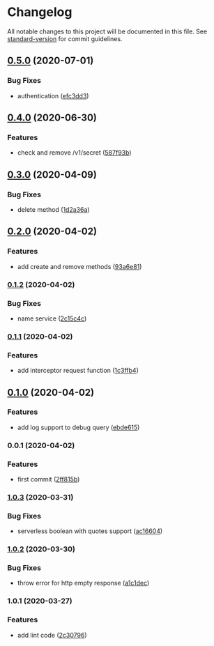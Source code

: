 # Changelog

All notable changes to this project will be documented in this file. See [standard-version](https://github.com/conventional-changelog/standard-version) for commit guidelines.

## [0.5.0](https://github.com/w4rlock/vault-es6-cli/compare/0.4.0...0.5.0) (2020-07-01)


### Bug Fixes

* authentication ([efc3dd3](https://github.com/w4rlock/vault-es6-cli/commit/efc3dd3329ebc559833f310fad54bb48badfc0bb))

## [0.4.0](https://github.com/w4rlock/vault-es6-cli/compare/0.3.0...0.4.0) (2020-06-30)


### Features

* check and remove /v1/secret ([587f93b](https://github.com/w4rlock/vault-es6-cli/commit/587f93b199f80044773f293a149f13a6cffa2317))

## [0.3.0](https://github.com/w4rlock/vault-es6-cli/compare/0.2.0...0.3.0) (2020-04-09)


### Bug Fixes

* delete method ([1d2a36a](https://github.com/w4rlock/vault-es6-cli/commit/1d2a36af9866beaae2eaff65e2ad9164b6829253))

## [0.2.0](https://github.com/w4rlock/vault-es6-cli/compare/0.1.2...0.2.0) (2020-04-02)


### Features

* add create and remove methods ([93a6e81](https://github.com/w4rlock/vault-es6-cli/commit/93a6e8142bf1c16d21baf810a1883779aaa9806a))

### [0.1.2](https://github.com/w4rlock/vault-es6-cli/compare/0.1.1...0.1.2) (2020-04-02)


### Bug Fixes

* name service ([2c15c4c](https://github.com/w4rlock/vault-es6-cli/commit/2c15c4c678108500adc63dcb73ab93a563fc6eff))

### [0.1.1](https://github.com/w4rlock/vault-es6-cli/compare/0.1.0...0.1.1) (2020-04-02)


### Features

* add interceptor request function ([1c3ffb4](https://github.com/w4rlock/vault-es6-cli/commit/1c3ffb4937ef6054ddb2210272b748566bed9801))

## [0.1.0](https://github.com/w4rlock/vault-es6-cli/compare/0.0.1...0.1.0) (2020-04-02)


### Features

* add log support to debug query ([ebde615](https://github.com/w4rlock/vault-es6-cli/commit/ebde615ddc84a5c5e346bc4ca91731fbef67605c))

### 0.0.1 (2020-04-02)


### Features

* first commit ([2ff815b](https://github.com/w4rlock/vault-es6-cli/commit/2ff815b5f354b2e6664b3972b93cb517a9a50aa2))

### [1.0.3](https://github.com/w4rlock/serverless-vault-custom-plugin/compare/1.0.2...1.0.3) (2020-03-31)


### Bug Fixes

* serverless boolean with quotes support ([ac16604](https://github.com/w4rlock/serverless-vault-custom-plugin/commit/ac1660467206b2e9f1300de99f0398199b309b76))

### [1.0.2](https://github.com/w4rlock/serverless-vault-custom-plugin/compare/1.0.1...1.0.2) (2020-03-30)


### Bug Fixes

* throw error for http empty response ([a1c1dec](https://github.com/w4rlock/serverless-vault-custom-plugin/commit/a1c1dec3d202616b2a75a9d6d0bdd5fee946b95f))

### 1.0.1 (2020-03-27)


### Features

* add lint code ([2c30796](https://github.com/w4rlock/serverless-vault-custom-plugin/commit/2c307968879903a9669ccdeb8848a513d148258d))
